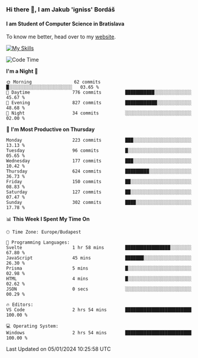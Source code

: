 ### Hi there 👋, I am Jakub 'igniss' Bordáš

#### I am Student of Computer Science in Bratislava
To know me better, head over to my [website](https://bordas.sk).

[![My Skills](https://skillicons.dev/icons?i=js,html,css,figma,svelte,java,kotlin,python,postgresql,typescript,nest,nodejs)](https://bordas.sk)


<!--START_SECTION:waka-->
![Code Time](http://img.shields.io/badge/Code%20Time-1%2C323%20hrs%2034%20mins-blue)

**I'm a Night 🦉** 

```text
🌞 Morning                62 commits          █░░░░░░░░░░░░░░░░░░░░░░░░   03.65 % 
🌆 Daytime                776 commits         ███████████░░░░░░░░░░░░░░   45.67 % 
🌃 Evening                827 commits         ████████████░░░░░░░░░░░░░   48.68 % 
🌙 Night                  34 commits          ░░░░░░░░░░░░░░░░░░░░░░░░░   02.00 % 
```
📅 **I'm Most Productive on Thursday** 

```text
Monday                   223 commits         ███░░░░░░░░░░░░░░░░░░░░░░   13.13 % 
Tuesday                  96 commits          █░░░░░░░░░░░░░░░░░░░░░░░░   05.65 % 
Wednesday                177 commits         ███░░░░░░░░░░░░░░░░░░░░░░   10.42 % 
Thursday                 624 commits         █████████░░░░░░░░░░░░░░░░   36.73 % 
Friday                   150 commits         ██░░░░░░░░░░░░░░░░░░░░░░░   08.83 % 
Saturday                 127 commits         ██░░░░░░░░░░░░░░░░░░░░░░░   07.47 % 
Sunday                   302 commits         ████░░░░░░░░░░░░░░░░░░░░░   17.78 % 
```


📊 **This Week I Spent My Time On** 

```text
🕑︎ Time Zone: Europe/Budapest

💬 Programming Languages: 
Svelte                   1 hr 58 mins        █████████████████░░░░░░░░   67.80 % 
JavaScript               45 mins             ███████░░░░░░░░░░░░░░░░░░   26.30 % 
Prisma                   5 mins              █░░░░░░░░░░░░░░░░░░░░░░░░   02.98 % 
HTML                     4 mins              █░░░░░░░░░░░░░░░░░░░░░░░░   02.62 % 
JSON                     0 secs              ░░░░░░░░░░░░░░░░░░░░░░░░░   00.29 % 

🔥 Editors: 
VS Code                  2 hrs 54 mins       █████████████████████████   100.00 % 

💻 Operating System: 
Windows                  2 hrs 54 mins       █████████████████████████   100.00 % 
```


 Last Updated on 05/01/2024 10:25:58 UTC
<!--END_SECTION:waka-->
